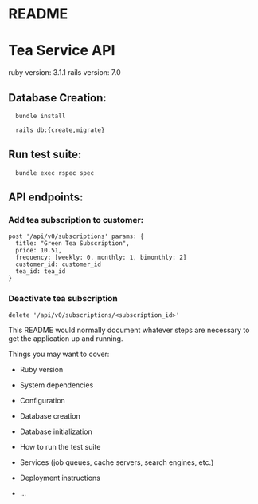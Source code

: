 # README

# Tea Service API

ruby version: 3.1.1
rails version: 7.0

## Database Creation:
```
  bundle install

  rails db:{create,migrate}
```

## Run test suite:
```
  bundle exec rspec spec
```

## API endpoints:

### Add tea subscription to customer:
```(ruby)
post '/api/v0/subscriptions' params: {
  title: "Green Tea Subscription",
  price: 10.51,
  frequency: [weekly: 0, monthly: 1, bimonthly: 2]
  customer_id: customer_id
  tea_id: tea_id
}
```

### Deactivate tea subscription
```(ruby)
delete '/api/v0/subscriptions/<subscription_id>'
```

This README would normally document whatever steps are necessary to get the
application up and running.

Things you may want to cover:

* Ruby version

* System dependencies

* Configuration

* Database creation

* Database initialization

* How to run the test suite

* Services (job queues, cache servers, search engines, etc.)

* Deployment instructions

* ...
